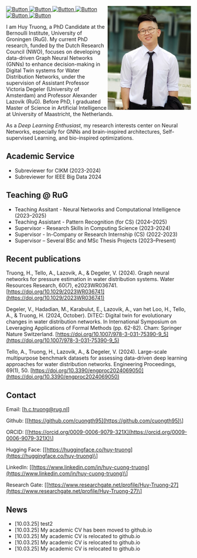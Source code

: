    
<img align="right" width="227" height="283" src="thc_portrait.jpg">
<a align="right" href="mailto:h.c.truong@rug.nl">
  <img src="https://cdn.simpleicons.org/mailboxdotorg/000000" alt="Button" width="32" height="32">
</a>
<a align="right" href="https://www.linkedin.com/in/huy-cuong-truong">
  <img src="https://upload.wikimedia.org/wikipedia/commons/8/81/LinkedIn_icon.svg" alt="Button" width="32" height="32">
</a>
<a align="right" href="https://orcid.org/0009-0006-9079-321X">
  <img src="https://cdn.simpleicons.org/orcid" alt="Button" width="32" height="32">
</a>
<a align="right" href="https://github.com/cuongth95">
  <img src="https://cdn.simpleicons.org/Github/000000" alt="Button" width="32" height="32">
</a>
<a align="right" href="https://huggingface.co/huy-truong">
  <img src="https://cdn.simpleicons.org/huggingface" alt="Button" width="32" height="32">
</a>
<a align="right" href="https://www.researchgate.net/profile/Huy-Truong-27">
  <img src="https://cdn.simpleicons.org/researchgate" alt="Button" width="32" height="32">
</a>

<br />

I am Huy Truong, a PhD Candidate at the Bernoulli Institute, University of Groningen (RuG). My current PhD research, funded by the Dutch Research Council (NWO), focuses on developing data-driven Graph Neural Networks (GNNs) to enhance decision-making in Digital Twin systems for Water Distribution Networks, under the supervision of Assistant Professor Victoria Degeler (University of Amsterdam) and Professor Alexander Lazovik (RuG). Before PhD, I graduated Master of Science in Artificial Intelligence at University of Maastricht, the Netherlands.

As a *Deep Learning Enthusiast*, my research interests center on Neural Networks, especially for GNNs and brain-inspired architectures, Self-supervised Learning, and bio-inspired optimizations. 

## Academic Service
* Subreviewer for CIKM (2023-2024)
* Subreviewer for IEEE Big Data 2024

## Teaching @ RuG
* Teaching Assitant - Neural Networks and Computational Intelligence (2023–2025)
* Teaching Assistant - Pattern Recognition (for CS) (2024–2025)
* Supervisor - Research Skills in Computing Science (2023-2024)
* Supervisor - In-Company or Research Internship (CS) (2022-2023)
* Supervisor – Several BSc and MSc Thesis Projects (2023–Present)

## Recent publications
Truong, H., Tello, A., Lazovik, A., & Degeler, V. (2024). Graph neural networks for pressure estimation in water distribution systems. Water Resources Research, 60(7), e2023WR036741. [https://doi.org/10.1029/2023WR036741](https://doi.org/10.1029/2023WR036741)

Degeler, V., Hadadian, M., Karabulut, E., Lazovik, A., van het Loo, H., Tello, A., & Truong, H. (2024, October). DiTEC: Digital twin for evolutionary changes in water distribution networks. In International Symposium on Leveraging Applications of Formal Methods (pp. 62-82). Cham: Springer Nature Switzerland. [https://doi.org/10.1007/978-3-031-75390-9_5](https://doi.org/10.1007/978-3-031-75390-9_5)

Tello, A., Truong, H., Lazovik, A., & Degeler, V. (2024). Large-scale multipurpose benchmark datasets for assessing data-driven deep learning approaches for water distribution networks. Engineering Proceedings, 69(1), 50. [https://doi.org/10.3390/engproc2024069050](https://doi.org/10.3390/engproc2024069050)

## Contact
Email: \[[h.c.truong@rug.nl](mailto:h.c.truong@rug.nl)\]

Github: \[[https://github.com/cuongth95](https://github.com/cuongth95)\]

ORCID:  \[[https://orcid.org/0009-0006-9079-321X](https://orcid.org/0009-0006-9079-321X)\]

Hugging Face: \[[https://huggingface.co/huy-truong](https://huggingface.co/huy-truong)\]

LinkedIn: \[[https://www.linkedin.com/in/huy-cuong-truong](https://www.linkedin.com/in/huy-cuong-truong)\]

Research Gate: \[[https://www.researchgate.net/profile/Huy-Truong-27](https://www.researchgate.net/profile/Huy-Truong-27)\]

## News

- [10.03.25] test2
- [10.03.25]	 My academic CV has been moved to github.io
- [10.03.25] My academic CV is relocated to github.io
- [10.03.25] My academic CV is relocated to github.io
- [10.03.25] My academic CV is relocated to github.io
